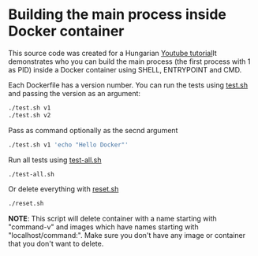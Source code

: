 # Building the main process inside Docker container

This source code was created for a Hungarian [Youtube tutorial](https://youtu.be/KWyNaEUw3W8)It demonstrates who you can build the main process (the first process with 1 as PID) inside a Docker container using SHELL, ENTRYPOINT and CMD.

Each Dockerfile has a version number. You can run the tests using [test.sh](test.sh) and passing the version as an argument:

```bash
./test.sh v1
./test.sh v2
```

Pass as command optionally as the secnd argument

```bash
./test.sh v1 'echo "Hello Docker"'
```

Run all tests using [test-all.sh](test-all.sh)

```bash
./test-all.sh
```

Or delete everything with [reset.sh](reset.sh)

```bash
./reset.sh
```

**NOTE**: This script will delete container with a name starting with "command-v" and images which have names starting with "localhost/command:". Make sure you don't have any image or container that you don't want to delete.